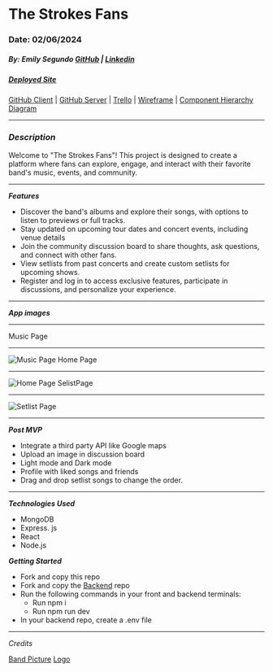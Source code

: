 # The Strokes Fans

### Date: 02/06/2024

##### By: Emily Segundo [GitHub](https://github.com/emilyThesecond) | [Linkedin](https://www.linkedin.com/in/emily-segundo/) 

##### [Deployed Site](https://the-strokes-fan-page.vercel.app/)

[GitHub Client](https://github.com/emilyThesecond/the-strokes-client) | [GitHub Server](https://github.com/emilyThesecond/the-strokes-server) | [Trello](https://trello.com/b/cDNFxRQe/the-strokes-fan-page) | [Wireframe](https://www.figma.com/file/YprxeU1vsp4vPsFJyvYpnr/The-Strokes-Fan-Page?type=design&node-id=0-1&mode=design&t=XMbN1Suy5JEvD9PD-0) | [Component Hierarchy Diagram](https://lucid.app/lucidchart/b092cb38-8db3-4437-bfc0-d2a4fcf1974f/edit?invitationId=inv_2a93e254-59b8-4f60-b1cc-524ef87709bc)
***

### **_Description_**

Welcome to "The Strokes Fans"! This project is designed to create a platform where fans can explore, engage, and interact with their favorite band's music, events, and community.

***

**_Features_**
- Discover the band's albums and explore their songs, with options to listen to previews or full tracks.
- Stay updated on upcoming tour dates and concert events, including venue details 
- Join the community discussion board to share thoughts, ask questions, and connect with other fans.
- View setlists from past concerts and create custom setlists for upcoming shows.
- Register and log in to access exclusive features, participate in discussions, and personalize your experience.

***

**_App images_**
***
Music Page
***
![Music Page](https://i.imgur.com/aRrgFzu.png)
Home Page
***
![Home Page](https://i.imgur.com/ks0HzMr.png)
SelistPage
***
![Setlist Page](https://i.imgur.com/Anud0mA.png)

***

**_Post MVP_**
- Integrate a third party API like Google maps
- Upload an image in discussion board
- Light mode and Dark mode
- Profile with liked songs and friends
- Drag and drop setlist songs to change the order.

***

**_Technologies Used_**
- MongoDB
- Express. js
- React
- Node.js

**_Getting Started_**
- Fork and copy this repo
- Fork and copy the [Backend](https://github.com/rachcarleton-ga/Project-four-backend) repo
- Run the following commands in your front and backend terminals:
    - Run npm i 
    - Run npm run dev
- In your backend repo, create a .env file 


***

_Credits_

[Band Picture](https://upload.wikimedia.org/wikipedia/commons/thumb/6/65/The_Strokes_by_Roger_Woolman.jpg/220px-The_Strokes_by_Roger_Woolman.jpg)
[Logo](https://encrypted-tbn0.gstatic.com/images?q=tbn:ANd9GcRHAJEwHB5LD1cgEJNyTIobKfp8fhSH_1PybQ&usqp=CAU)
